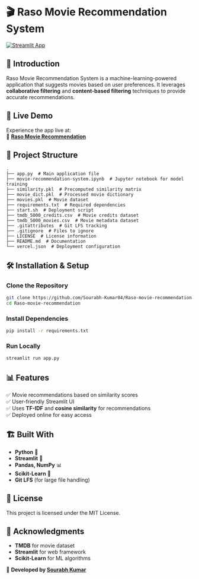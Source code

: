 # 🎬 Raso Movie Recommendation System

[![Streamlit App](https://img.shields.io/badge/Live%20App-Raso--Movie--Recommendation-brightgreen)](https://raso-movie-recommendation.streamlit.app/)

## 📌 Introduction
Raso Movie Recommendation System is a machine-learning-powered application that suggests movies based on user preferences. It leverages **collaborative filtering** and **content-based filtering** techniques to provide accurate recommendations.

## 🚀 Live Demo
Experience the app live at:  
🔗 **[Raso Movie Recommendation](https://raso-movie-recommendation.streamlit.app/)**

## 📂 Project Structure
```
.
├── app.py  # Main application file
├── movie-recommendation-system.ipynb  # Jupyter notebook for model training
├── similarity.pkl  # Precomputed similarity matrix
├── movie_dict.pkl  # Processed movie dictionary
├── movies.pkl  # Movie dataset
├── requirements.txt  # Required dependencies
├── start.sh  # Deployment script
├── tmdb_5000_credits.csv  # Movie credits dataset
├── tmdb_5000_movies.csv  # Movie metadata dataset
├── .gitattributes  # Git LFS tracking
├── .gitignore  # Files to ignore
├── LICENSE  # License information
├── README.md  # Documentation
└── vercel.json  # Deployment configuration
```

## 🛠️ Installation & Setup
### Clone the Repository
```sh
git clone https://github.com/Sourabh-Kumar04/Raso-movie-recommendation.git
cd Raso-movie-recommendation
```

### Install Dependencies
```sh
pip install -r requirements.txt
```

### Run Locally
```sh
streamlit run app.py
```

## 📊 Features
✅ Movie recommendations based on similarity scores  
✅ User-friendly Streamlit UI  
✅ Uses **TF-IDF** and **cosine similarity** for recommendations  
✅ Deployed online for easy access  

## 🏗️ Built With
- **Python** 🐍
- **Streamlit** 🚀
- **Pandas, NumPy** 📊
- **Scikit-Learn** 🤖
- **Git LFS** (for large file handling)

## 📜 License
This project is licensed under the MIT License.

## 🌟 Acknowledgments
- **TMDB** for movie dataset
- **Streamlit** for web framework
- **Scikit-Learn** for ML algorithms

📧 **Developed by [Sourabh Kumar](https://github.com/Sourabh-Kumar04/)**


